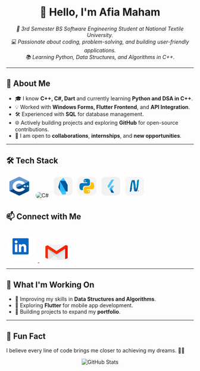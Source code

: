 <!-- Afia Maham's Professional GitHub README -->
<h1 align="center">👋 Hello, I'm Afia Maham</h1>

<p align="center">
  <em>
    🚀 3rd Semester BS Software Engineering Student at National Textile University.<br/>
    💻 Passionate about coding, problem-solving, and building user-friendly applications.<br/>
    📚 Learning Python, Data Structures, and Algorithms in C++.
  </em>
</p>

---

## 🌟 **About Me**
- 🎓 I know **C++, C#, Dart** and currently learning **Python and DSA in C++**.
- 💡 Worked with **Windows Forms, Flutter Frontend**, and **API Integration**.
- 🛠️ Experienced with **SQL** for database management.
- 🌐 Actively building projects and exploring **GitHub** for open-source contributions.
- 💼 I am open to **collaborations**, **internships**, and **new opportunities**.

---

## 🛠️ **Tech Stack**

<p align="left">
  <!-- C++ -->
  <img src="c++.png" alt="C++" width="60" height="50" style="border-radius: 10px; margin: 5px;">
  
  <!-- C# -->
  <img src="c#.jpg" alt="C#" width="50" height="50" style="border-radius: 10px; margin: 5px;">
  
  <!-- Dart -->
  <img src="dart.png" alt="Dart" width="50" height="50" style="border-radius: 10px; margin: 5px;">
  
  <!-- Python -->
  <img src="python.png" alt="Python" width="50" height="50" style="border-radius: 10px; margin: 5px;">
  
  <!-- Flutter -->
  <img src="flutter.jpg" alt="Flutter" width="50" height="50" style="border-radius: 10px; margin: 5px;">
  
  <!-- .NET -->
  <img src=".net.png" alt=".NET" width="50" height="50" style="border-radius: 10px; margin: 5px;">
</p>

## 📫 **Connect with Me**

<p align="left">
  <!-- LinkedIn -->
  <a href="https://www.linkedin.com/in/afiamaham/" target="_blank">
    <img src="linkedIn.png" alt="LinkedIn" width="75" height="75" style="border-radius: 100%; margin: 5px;">
  </a>
  
  <!-- Gmail -->
  <a href="mailto:afiamaham08@gmail.com" target="_blank">
    <img src="gmail.png" alt="Gmail" width="85" height="45" style="border-radius: 50%; margin: 5px;">
  </a>
</p>

---

## 🚀 **What I'm Working On**
- 🌱 Improving my skills in **Data Structures and Algorithms**.
- 🎯 Exploring **Flutter** for mobile app development.
- 🔭 Building projects to expand my **portfolio**.

---

## 🎨 **Fun Fact**
I believe every line of code brings me closer to achieving my dreams. 🚀✨

<p align="center">
  <img src="https://github-readme-stats.vercel.app/api?username=AfiaMaham&show_icons=true&theme=radical" alt="GitHub Stats" />
</p>
